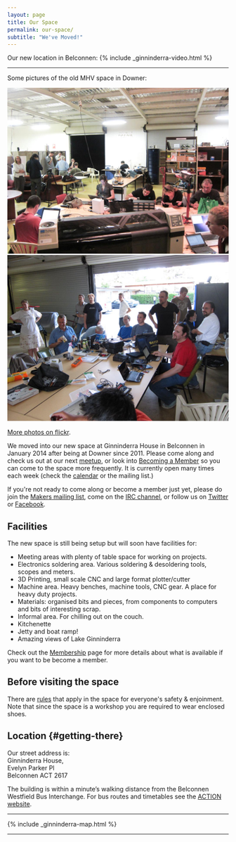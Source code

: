 ```yaml
---
layout: page
title: Our Space
permalink: our-space/
subtitle: "We've Moved!"
---
```


Our new location in Belconnen:
{% include _ginninderra-video.html %}

----

Some pictures of the old MHV space in Downer:

![People in the space](/files/our-space/space-people-1.jpg)
![People in the space](/files/our-space/space-people-3.jpg)

[More photos on flickr](http://www.flickr.com/groups/makehackvoid/).

We moved into our new space at Ginninderra House in Belconnen in January 2014 after being at Downer since 2011. Please come along and check us out at our next <a href="meetings.html">meetup</a>, or look into <a href="membership/index.html">Becoming a Member</a> so you can come to the space more frequently. It is currently open many times each week (check the <a target="_blank" href="https://www.google.com/calendar/embed?src=s9j75t8siijp625kfmjob13rv4%40group.calendar.google.com&amp;ctz=Australia/Sydney">calendar</a> or the mailing list.)

If you're not ready to come along or become a member just yet, please do join the [Makers mailing list](/contact/#mailing-list), come on the
[IRC channel](/contact/#irc-channel), or follow us on [Twitter](http://twitter.com/makehackvoid) or [Facebook](http://www.facebook.com/group.php?gid=357947732276).

Facilities
----------

The new space is still being setup but will soon have facilities for:

-   Meeting areas with plenty of table space for working on projects.
-   Electronics soldering area. Various soldering & desoldering tools, scopes and meters.
-   3D Printing, small scale CNC and large format plotter/cutter
-   Machine area. Heavy benches, machine tools, CNC gear. A place for
    heavy duty projects.
-   Materials: organised bits and pieces, from components to
    computers and bits of interesting scrap.
-   Informal area. For chilling out on the couch.
-   Kitchenette
-   Jetty and boat ramp!
-   Amazing views of Lake Ginninderra

Check out the [Membership](/join/) page for more details
about what is available if you want to be become a member.

Before visiting the space
-------------------------

There are [rules](/rules/) that apply in the space for
everyone's safety & enjoinment. Note that since the space is a workshop
you are required to wear enclosed shoes.

Location {#getting-there}
--------

Our street address is:  
Ginninderra House,  
Evelyn Parker Pl  
Belconnen ACT 2617  

The building is within a minute’s walking distance from the Belconnen Westfield Bus Interchange. For bus routes and timetables see the [ACTION website](http://www.action.act.gov.au/).

----

{% include _ginninderra-map.html %}

----
